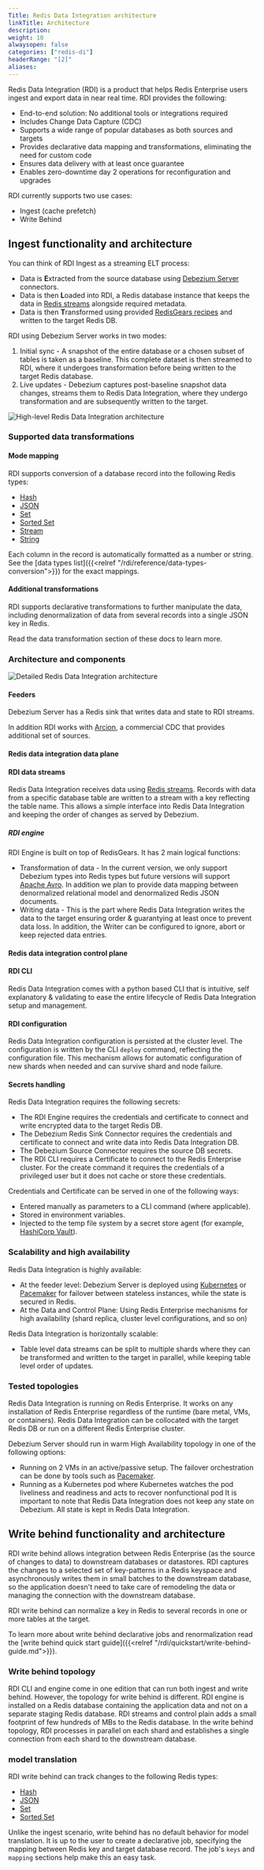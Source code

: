 ```yaml
---
Title: Redis Data Integration architecture
linkTitle: Architecture
description:
weight: 10
alwaysopen: false
categories: ["redis-di"]
headerRange: "[2]"
aliases: 
---
```


Redis Data Integration (RDI) is a product that helps Redis Enterprise users ingest and export data in near real time.
RDI provides the following:

- End-to-end solution: No additional tools or integrations required
- Includes Change Data Capture (CDC)
- Supports a wide range of popular databases as both sources and targets
- Provides declarative data mapping and transformations, eliminating the need for custom code
- Ensures data delivery with at least once guarantee
- Enables zero-downtime day 2 operations for reconfiguration and upgrades

RDI currently supports two use cases:

- Ingest (cache prefetch)
- Write Behind

## Ingest functionality and architecture

You can think of RDI Ingest as a streaming ELT process:

- Data is **E**xtracted from the source database using [Debezium Server](https://debezium.io/) connectors.
- Data is then **L**oaded into RDI, a Redis database instance that keeps the data in [Redis streams](https://redis.io/docs/manual/data-types/streams/) alongside required metadata.
- Data is then **T**ransformed using provided [RedisGears recipes](https://developer.redis.com/howtos/redisgears/) and written to the target Redis DB.

RDI using Debezium Server works in two modes:

1. Initial sync - A snapshot of the entire database or a chosen subset of tables is taken as a baseline. This complete dataset is then streamed to RDI, where it undergoes transformation before being written to the target Redis database.
2. Live updates - Debezium captures post-baseline snapshot data changes, streams them to Redis Data Integration, where they undergo transformation and are subsequently written to the target.

![High-level Redis Data Integration architecture](/images/rdi/redis-di-simplified.png)

### Supported data transformations

#### Mode mapping

RDI supports conversion of a database record into the following Redis types:

- [Hash](https://redis.io/docs/data-types/hashes/)
- [JSON](https://redis.io/docs/data-types/json/)
- [Set](https://redis.io/docs/data-types/sets/)
- [Sorted Set](https://redis.io/docs/data-types/sorted-sets/)
- [Stream](https://redis.io/docs/data-types/streams/)
- [String](https://redis.io/docs/data-types/strings/)

Each column in the record is automatically formatted as a number or string. See the [data types list]({{<relref "/rdi/reference/data-types-conversion">}}) for the exact mappings.

#### Additional transformations

RDI supports declarative transformations to further manipulate the data, including denormalization of data from several records into a single JSON key in Redis.

Read the data transformation section of these docs to learn more.

### Architecture and components

![Detailed Redis Data Integration architecture](/images/rdi/redis-di.png)

#### Feeders

Debezium Server has a Redis sink that writes data and state to RDI streams.

In addition RDI works with [Arcion](arcion.io), a commercial CDC that provides additional set of sources.

#### Redis data integration data plane

#### RDI data streams

Redis Data Integration receives data using [Redis streams](https://redis.io/docs/manual/data-types/streams/). Records with data from a specific database table are written to a stream with a key reflecting the table name. This allows a simple interface into Redis Data Integration and keeping the order of changes as served by Debezium.

##### RDI engine

RDI Engine is built on top of RedisGears. It has 2 main logical functions:

- Transformation of data - In the current version, we only support Debezium types into Redis types but future versions will support [Apache Avro](https://avro.apache.org/docs/current/). In addition we plan to provide data mapping between denormalized relational model and denormalized Redis JSON documents.
- Writing data - This is the part where Redis Data Integration writes the data to the target ensuring order & guarantying at least once to prevent data loss. In addition, the Writer can be configured to ignore, abort or keep rejected data entries.

#### Redis data integration control plane

#### RDI CLI

Redis Data Integration comes with a python based CLI that is intuitive, self explanatory & validating to ease the entire lifecycle of Redis Data Integration setup and management.

#### RDI configuration

Redis Data Integration configuration is persisted at the cluster level. The configuration is written by the CLI `deploy` command, reflecting the configuration file. This mechanism allows for automatic configuration of new shards when needed and can survive shard and node failure.

#### Secrets handling

Redis Data Integration requires the following secrets:

- The RDI Engine requires the credentials and certificate to connect and write encrypted data to the target Redis DB.
- The Debezium Redis Sink Connector requires the credentials and certificate to connect and write data into Redis Data Integration DB.
- The Debezium Source Connector requires the source DB secrets.
- The RDI CLI requires a Certificate to connect to the Redis Enterprise cluster. For the create command it requires the credentials of a privileged user but it does not cache or store these credentials.

Credentials and Certificate can be served in one of the following ways:

- Entered manually as parameters to a CLI command (where applicable).
- Stored in environment variables.
- Injected to the temp file system by a secret store agent (for example, [HashiCorp Vault](https://www.vaultproject.io/)).

### Scalability and high availability

Redis Data Integration is highly available:

- At the feeder level: Debezium Server is deployed using [Kubernetes](https://kubernetes.io/) or [Pacemaker](https://clusterlabs.org/pacemaker/) for failover between stateless instances, while the state is secured in Redis.
- At the Data and Control Plane: Using Redis Enterprise mechanisms for high availability (shard replica, cluster level configurations, and so on)

Redis Data Integration is horizontally scalable:

- Table level data streams can be split to multiple shards where they can be transformed and written to the target in parallel, while keeping table level order of updates.

### Tested topologies

Redis Data Integration is running on Redis Enterprise. It works on any installation of Redis Enterprise regardless of the runtime (bare metal, VMs, or containers).
Redis Data Integration can be collocated with the target Redis DB or run on a different Redis Enterprise cluster.

Debezium Server should run in warm High Availability topology in one of the following options:

- Running on 2 VMs in an active/passive setup. The failover orchestration can be done by tools such as [Pacemaker](https://clusterlabs.org/pacemaker/doc/).
- Running as a Kubernetes pod where Kubernetes watches the pod liveliness and readiness and acts to recover nonfunctional pod
  It is important to note that Redis Data Integration does not keep any state on Debezium. All state is kept in Redis Data Integration.

## Write behind functionality and architecture

RDI write behind allows integration between Redis Enterprise (as the source of changes to data) to downstream databases or datastores.
RDI captures the changes to a selected set of key-patterns in a Redis keyspace and asynchronously writes them in small batches to the downstream database, so the application doesn't need to take care of remodeling the data or managing the connection with the downstream database.

RDI write behind can normalize a key in Redis to several records in one or more tables at the target.

To learn more about write behind declarative jobs and renormalization read the [write behind quick start guide]({{<relref "/rdi/quickstart/write-behind-guide.md">}}).

### Write behind topology

RDI CLI and engine come in one edition that can run both ingest and write behind. However, the topology for write behind is different.
RDI engine is installed on a Redis database containing the application data and not on a separate staging Redis database. RDI streams and control plain adds a small footprint of few hundreds of MBs to the Redis database. In the write behind topology, RDI processes in parallel on each shard and establishes a single connection from each shard to the downstream database.

### model translation

RDI write behind can track changes to the following Redis types:

- [Hash](https://redis.io/docs/data-types/hashes/)
- [JSON](https://redis.io/docs/data-types/json/)
- [Set](https://redis.io/docs/data-types/sets/)
- [Sorted Set](https://redis.io/docs/data-types/sorted-sets/)

Unlike the ingest scenario, write behind has no default behavior for model translation. It is up to the user to create a declarative job, specifying the mapping between Redis key and target database record.
The job's `keys` and `mapping` sections help make this an easy task.

